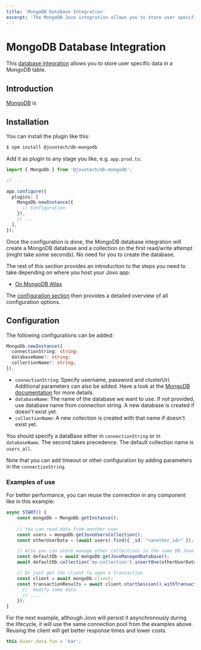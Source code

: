 ```yaml
---
title: 'MongoDB Database Integration'
excerpt: 'The MongoDB Jovo integration allows you to store user specific data in a MongoDB table.'
---
```


# MongoDB Database Integration

This [database integration](https://www.jovo.tech/docs/databases) allows you to store user specific data in a MongoDB table.

## Introduction

[MongoDB](https://www.mongodb.com/) is 

## Installation

You can install the plugin like this:

```sh
$ npm install @jovotech/db-mongodb
```

Add it as plugin to any stage you like, e.g. `app.prod.ts`:

```typescript
import { MongoDb } from '@jovotech/db-mongodb';

// ...

app.configure({
  plugins: [
    MongoDb.newInstance({
      // Configuration
    }),
    // ...
  ],
});
```

Once the configuration is done, the MongoDB database integration will create a MongoDB database and a collection on the first read/write attempt (might take some seconds). No need for you to create the database.

The rest of this section provides an introduction to the steps you need to take depending on where you host your Jovo app:

- [On MongoDB Atlas](#for-apps-hosted-on-mongodb-atlas)

The [configuration section](#configuration) then provides a detailed overview of all configuration options.


## Configuration

The following configurations can be added:

```typescript
MongoDb.newInstance({
  connectionString: string;
  databaseName?: string;
  collectionName?: string;
}),

```
- ``connectionString``: Specify username, password and clusterUrl. Additional parameters can also be added. Have a look at the [MongoDB documentation](https://docs.mongodb.com/drivers/node/current/fundamentals/connection/#connection-uri) for more details.
- ``databaseName``: The name of the database we want to use. If not provided, use database name from connection string. A new database is created if doesn't exist yet.
- ``collectionName``: A new collection is created with that name if doesn't exist yet.

You should specify a dataBase either in ``connectionString`` or in ``databaseName``. The second takes precedence.
The default collection name is `users_all`.

Note that you can add timeout or other configuration by adding parameters in the ``connectionString``.

### Examples of use

For better performance, you can reuse the connection in any component like in this example:

```typescript
async START() {
    const mongoDb = MongoDb.getInstance();
    
    // You can read data from another user
    const users = mongoDb.getJovoUsersCollection();
    const otherUserData = (await users).find({ _id: "<another_id>" });

    // Also you can store manage other collections in the same DB Jovo uses to handle users
    const defaultDb = await mongoDb.getJovoManagedDatabase();
    await defaultDb.collection('my-collection').insertOne(otherUserData);

    // Or just get the client to open a transaction 
    const client = await mongoDb.client;
    const transactionResults = await client.startSession().withTransaction(async () => {
      //  modify some data
      // ....
    });
}
```

For the next example, although Jovo will persist it asynchronously during the lifecycle, it will use the same connection pool from the examples above. Reusing the client will get better response times and lower costs.
```typescript
this.$user.data.foo = 'bar';
```


